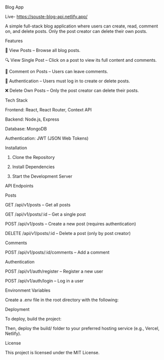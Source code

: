 Blog App

Live- https://souste-blog-api.netlify.app/

A simple full-stack blog application where users can create, read, comment on, and delete posts. Only the post creator can delete their own posts.

Features

📝 View Posts – Browse all blog posts.

🔍 View Single Post – Click on a post to view its full content and comments.

💬 Comment on Posts – Users can leave comments.

🚀 Authentication – Users must log in to create or delete posts.

❌ Delete Own Posts – Only the post creator can delete their posts.

Tech Stack

Frontend: React, React Router, Context API

Backend: Node.js, Express

Database: MongoDB

Authentication: JWT (JSON Web Tokens)

Installation

1. Clone the Repository

2. Install Dependencies

3. Start the Development Server

API Endpoints

Posts

GET /api/v1/posts – Get all posts

GET /api/v1/posts/:id – Get a single post

POST /api/v1/posts – Create a new post (requires authentication)

DELETE /api/v1/posts/:id – Delete a post (only by post creator)

Comments

POST /api/v1/posts/:id/comments – Add a comment

Authentication

POST /api/v1/auth/register – Register a new user

POST /api/v1/auth/login – Log in a user

Environment Variables

Create a .env file in the root directory with the following:

Deployment

To deploy, build the project:

Then, deploy the build/ folder to your preferred hosting service (e.g., Vercel, Netlify).

License

This project is licensed under the MIT License.
